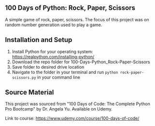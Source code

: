 ## 100 Days of Python: Rock, Paper, Scissors
A simple game of rock, paper, scissors. The focus of this project was on random number generation used to play a game.

## Installation and Setup
1. Install Python for your operating system: https://realpython.com/installing-python/
2. Download the repo folder for 100-Days-Python_Rock-Paper-Scissors
3. Save folder to desired drive location
4. Navigate to the folder in your terminal and run `python rock-paper-scissors.py` in your command line

## Source Material
This project was sourced from "100 Days of Code: The Complete Python Pro Bootcamp" by Dr. Angela Yu. Available on Udemy. 

Link to course: https://www.udemy.com/course/100-days-of-code/